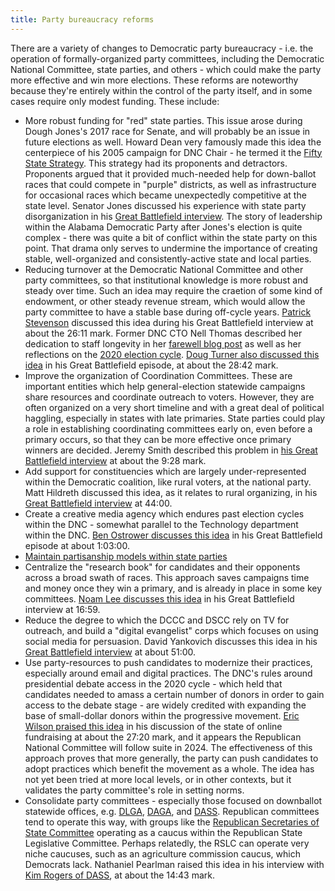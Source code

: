 ```yaml
---
title: Party bureaucracy reforms
---
```


There are a variety of changes to Democratic party bureaucracy - i.e. the operation of formally-organized party committees, including the Democratic National Committee, state parties, and others - which could make the party more effective and win more elections. These reforms are noteworthy because they're entirely within the control of the party itself, and in some cases require only modest funding. These include:

* More robust funding for "red" state parties. This issue arose during Dough Jones's 2017 race for Senate, and will probably be an issue in future elections as well. Howard Dean very famously made this idea the centerpiece of his 2005 campaign for DNC Chair - he termed it the [Fifty State Strategy](https://democrats.org/the-50-state-strategy/). This strategy had its proponents and detractors. Proponents argued that it provided much-needed help for down-ballot races that could compete in "purple" districts, as well as infrastructure for occasional races which became unexpectedly competitive at the state level. Senator Jones discussed his experience with state party disorganization in his [Great Battlefield interview](https://www.resistancedashboard.com/node/1141). The story of leadership within the Alabama Democratic Party after Jones's election is quite complex - there was quite a bit of conflict within the state party on this point. That drama only serves to undermine the importance of creating stable, well-organized and consistently-active state and local parties.
* Reducing turnover at the Democratic National Committee and other party committees, so that institutional knowledge is more robust and steady over time. Such an idea may require the craetion of some kind of endowment, or other steady revenue stream, which would allow the party committee to have a stable base during off-cycle years. [Patrick Stevenson](https://www.resistancedashboard.com/node/582) discussed this idea during his Great Battlefield interview at about the 26:11 mark. Former DNC CTO Nell Thomas described her dedication to staff longevity in her [farewell blog post](https://medium.com/democratictech/reflecting-on-dnc-tech-in-2022-597287f10d67) as well as her reflections on the [2020 election cycle](https://medium.com/democratictech/breaking-the-boom-and-bust-cycle-955643e48949). [Doug Turner also discussed this idea](https://www.resistancedashboard.com/node/1149) in his Great Battlefield episode, at about the 28:42 mark.
* Improve the organization of Coordination Committees. These are important entities which help general-election statewide campaigns share resources and coordinate outreach to voters. However, they are often organized on a very short timeline and with a great deal of political haggling, especially in states with late primaries. State parties could play a role in establishing coordinating committees early on, even before a primary occurs, so that they can be more effective once primary winners are decided. Jeremy Smith described this problem in [his Great Battlefield interview](https://www.resistancedashboard.com/node/805) at about the 9:28 mark.
* Add support for constituencies which are largely under-represented within the Democratic coalition, like rural voters, at the national party. Matt Hildreth discussed this idea, as it relates to rural organizing, in his [Great Battlefield interview](https://www.resistancedashboard.com/node/979) at 44:00.
* Create a creative media agency which endures past election cycles within the DNC - somewhat parallel to the Technology department within the DNC. [Ben Ostrower discusses this idea](https://www.resistancedashboard.com/node/1014) in his Great Battlefield episode at about 1:03:00.
* [Maintain partisanship models within state parties](https://codehopelabs.com/ideas/state-party-partisanship-model.html)
* Centralize the "research book" for candidates and their opponents across a broad swath of races. This approach saves campaigns time and money once they win a primary, and is already in place in some key committees. [Noam Lee discusses this idea](https://www.resistancedashboard.com/node/1128) in his Great Battlefield interview at 16:59.
* Reduce the degree to which the DCCC and DSCC rely on TV for outreach, and build a "digital evangelist" corps which focuses on using social media for persuasion. David Yankovich discusses this idea in his [Great Battlefield interview](https://www.resistancedashboard.com/node/1109) at about 51:00.
* Use party-resources to push candidates to modernize their practices, especially around email and digital practices. The DNC's rules around presidential debate access in the 2020 cycle - which held that candidates needed to amass a certain number of donors in order to gain access to the debate stage - are widely credited with expanding the base of small-dollar donors within the progressive movement. [Eric Wilson praised this idea](https://podcast.startupcaucus.com/1833138/11825937-conversation-the-state-of-online-campaign-fundraising) in his discussion of the state of online fundraising at about the 27:20 mark, and it appears the Republican National Committee will follow suite in 2024. The effectiveness of this approach proves that more generally, the party can push candidates to adopt practices which benefit the movement as a whole. The idea has not yet been tried at more local levels, or in other contexts, but it validates the party committee's role in setting norms.
* Consolidate party committees - especially those focused on downballot statewide offices, e.g. [DLGA](https://demlgs.org/), [DAGA](https://dems.ag/), and [DASS](https://demsofstate.org/). Republican committees tend to operate this way, with groups like the [Republican Secretaries of State Committee](https://www.rslc.gop/what-we-do/secretaries-of-state) operating as a caucus within the Republican State Legislative Committee. Perhaps relatedly, the RSLC can operate very niche caucuses, such as an agriculture commission caucus, which Democrats lack. Nathaniel Pearlman raised this idea in his interview with [Kim Rogers of DASS](https://www.resistancedashboard.com/node/908), at about the 14:43 mark.